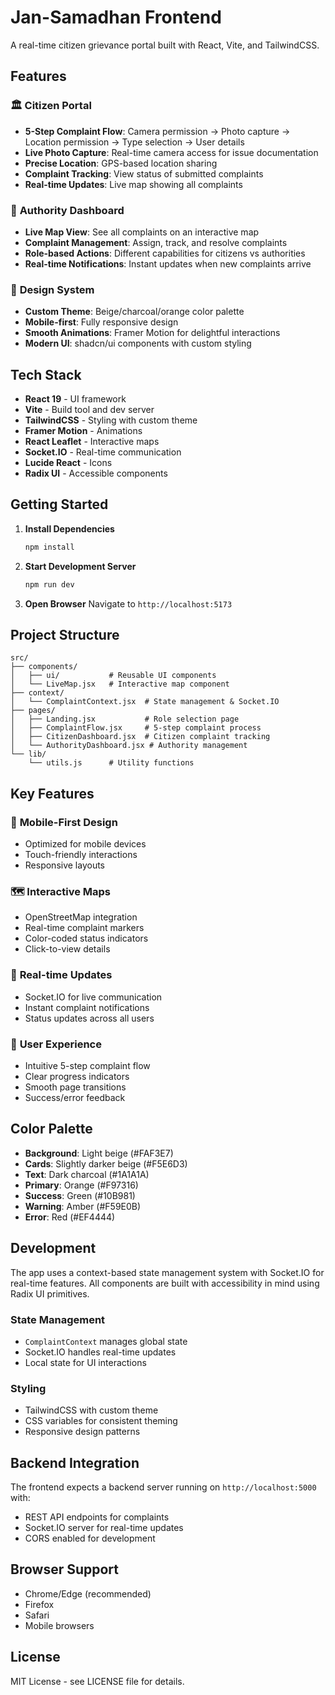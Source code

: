 # Jan-Samadhan Frontend

A real-time citizen grievance portal built with React, Vite, and TailwindCSS.

## Features

### 🏛️ **Citizen Portal**
- **5-Step Complaint Flow**: Camera permission → Photo capture → Location permission → Type selection → User details
- **Live Photo Capture**: Real-time camera access for issue documentation
- **Precise Location**: GPS-based location sharing
- **Complaint Tracking**: View status of submitted complaints
- **Real-time Updates**: Live map showing all complaints

### 🏢 **Authority Dashboard**
- **Live Map View**: See all complaints on an interactive map
- **Complaint Management**: Assign, track, and resolve complaints
- **Role-based Actions**: Different capabilities for citizens vs authorities
- **Real-time Notifications**: Instant updates when new complaints arrive

### 🎨 **Design System**
- **Custom Theme**: Beige/charcoal/orange color palette
- **Mobile-first**: Fully responsive design
- **Smooth Animations**: Framer Motion for delightful interactions
- **Modern UI**: shadcn/ui components with custom styling

## Tech Stack

- **React 19** - UI framework
- **Vite** - Build tool and dev server
- **TailwindCSS** - Styling with custom theme
- **Framer Motion** - Animations
- **React Leaflet** - Interactive maps
- **Socket.IO** - Real-time communication
- **Lucide React** - Icons
- **Radix UI** - Accessible components

## Getting Started

1. **Install Dependencies**
   ```bash
   npm install
   ```

2. **Start Development Server**
   ```bash
   npm run dev
   ```

3. **Open Browser**
   Navigate to `http://localhost:5173`

## Project Structure

```
src/
├── components/
│   ├── ui/           # Reusable UI components
│   └── LiveMap.jsx   # Interactive map component
├── context/
│   └── ComplaintContext.jsx  # State management & Socket.IO
├── pages/
│   ├── Landing.jsx           # Role selection page
│   ├── ComplaintFlow.jsx     # 5-step complaint process
│   ├── CitizenDashboard.jsx  # Citizen complaint tracking
│   └── AuthorityDashboard.jsx # Authority management
└── lib/
    └── utils.js      # Utility functions
```

## Key Features

### 📱 **Mobile-First Design**
- Optimized for mobile devices
- Touch-friendly interactions
- Responsive layouts

### 🗺️ **Interactive Maps**
- OpenStreetMap integration
- Real-time complaint markers
- Color-coded status indicators
- Click-to-view details

### 🔄 **Real-time Updates**
- Socket.IO for live communication
- Instant complaint notifications
- Status updates across all users

### 🎯 **User Experience**
- Intuitive 5-step complaint flow
- Clear progress indicators
- Smooth page transitions
- Success/error feedback

## Color Palette

- **Background**: Light beige (#FAF3E7)
- **Cards**: Slightly darker beige (#F5E6D3)
- **Text**: Dark charcoal (#1A1A1A)
- **Primary**: Orange (#F97316)
- **Success**: Green (#10B981)
- **Warning**: Amber (#F59E0B)
- **Error**: Red (#EF4444)

## Development

The app uses a context-based state management system with Socket.IO for real-time features. All components are built with accessibility in mind using Radix UI primitives.

### State Management
- `ComplaintContext` manages global state
- Socket.IO handles real-time updates
- Local state for UI interactions

### Styling
- TailwindCSS with custom theme
- CSS variables for consistent theming
- Responsive design patterns

## Backend Integration

The frontend expects a backend server running on `http://localhost:5000` with:
- REST API endpoints for complaints
- Socket.IO server for real-time updates
- CORS enabled for development

## Browser Support

- Chrome/Edge (recommended)
- Firefox
- Safari
- Mobile browsers

## License

MIT License - see LICENSE file for details.